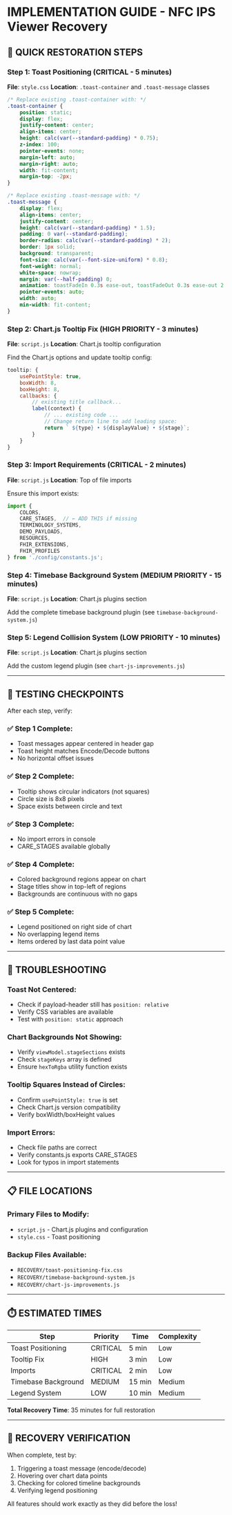 # IMPLEMENTATION GUIDE - NFC IPS Viewer Recovery

## 🚀 QUICK RESTORATION STEPS

### Step 1: Toast Positioning (CRITICAL - 5 minutes)
**File**: `style.css`
**Location**: `.toast-container` and `.toast-message` classes

```css
/* Replace existing .toast-container with: */
.toast-container {
    position: static;
    display: flex;
    justify-content: center;
    align-items: center;
    height: calc(var(--standard-padding) * 0.75);
    z-index: 100;
    pointer-events: none;
    margin-left: auto;
    margin-right: auto;
    width: fit-content;
    margin-top: -2px;
}

/* Replace existing .toast-message with: */
.toast-message {
    display: flex;
    align-items: center;
    justify-content: center;
    height: calc(var(--standard-padding) * 1.5);
    padding: 0 var(--standard-padding);
    border-radius: calc(var(--standard-padding) * 2);
    border: 1px solid;
    background: transparent;
    font-size: calc(var(--font-size-uniform) * 0.8);
    font-weight: normal;
    white-space: nowrap;
    margin: var(--half-padding) 0;
    animation: toastFadeIn 0.3s ease-out, toastFadeOut 0.3s ease-out 2.7s forwards;
    pointer-events: auto;
    width: auto;
    min-width: fit-content;
}
```

### Step 2: Chart.js Tooltip Fix (HIGH PRIORITY - 3 minutes)
**File**: `script.js`
**Location**: Chart.js tooltip configuration

Find the Chart.js options and update tooltip config:
```javascript
tooltip: {
    usePointStyle: true,
    boxWidth: 8,
    boxHeight: 8,
    callbacks: {
        // existing title callback...
        label(context) {
            // ... existing code ...
            // Change return line to add leading space:
            return ` ${type} • ${displayValue} • ${stage}`;
        }
    }
}
```

### Step 3: Import Requirements (CRITICAL - 2 minutes)
**File**: `script.js`
**Location**: Top of file imports

Ensure this import exists:
```javascript
import {
    COLORS,
    CARE_STAGES,  // ← ADD THIS if missing
    TERMINOLOGY_SYSTEMS,
    DEMO_PAYLOADS,
    RESOURCES,
    FHIR_EXTENSIONS,
    FHIR_PROFILES
} from './config/constants.js';
```

### Step 4: Timebase Background System (MEDIUM PRIORITY - 15 minutes)
**File**: `script.js`
**Location**: Chart.js plugins section

Add the complete timebase background plugin (see `timebase-background-system.js`)

### Step 5: Legend Collision System (LOW PRIORITY - 10 minutes)
**File**: `script.js`
**Location**: Chart.js plugins section

Add the custom legend plugin (see `chart-js-improvements.js`)

---

## 🎯 TESTING CHECKPOINTS

After each step, verify:

### ✅ Step 1 Complete:
- Toast messages appear centered in header gap
- Toast height matches Encode/Decode buttons
- No horizontal offset issues

### ✅ Step 2 Complete:
- Tooltip shows circular indicators (not squares)
- Circle size is 8x8 pixels
- Space exists between circle and text

### ✅ Step 3 Complete:
- No import errors in console
- CARE_STAGES available globally

### ✅ Step 4 Complete:
- Colored background regions appear on chart
- Stage titles show in top-left of regions
- Backgrounds are continuous with no gaps

### ✅ Step 5 Complete:
- Legend positioned on right side of chart
- No overlapping legend items
- Items ordered by last data point value

---

## 🚨 TROUBLESHOOTING

### Toast Not Centered:
- Check if payload-header still has `position: relative`
- Verify CSS variables are available
- Test with `position: static` approach

### Chart Backgrounds Not Showing:
- Verify `viewModel.stageSections` exists
- Check `stageKeys` array is defined
- Ensure `hexToRgba` utility function exists

### Tooltip Squares Instead of Circles:
- Confirm `usePointStyle: true` is set
- Check Chart.js version compatibility
- Verify boxWidth/boxHeight values

### Import Errors:
- Check file paths are correct
- Verify constants.js exports CARE_STAGES
- Look for typos in import statements

---

## 📋 FILE LOCATIONS

### Primary Files to Modify:
- `script.js` - Chart.js plugins and configuration
- `style.css` - Toast positioning

### Backup Files Available:
- `RECOVERY/toast-positioning-fix.css`
- `RECOVERY/timebase-background-system.js`
- `RECOVERY/chart-js-improvements.js`

---

## ⏱️ ESTIMATED TIMES

| Step | Priority | Time | Complexity |
|------|----------|------|------------|
| Toast Positioning | CRITICAL | 5 min | Low |
| Tooltip Fix | HIGH | 3 min | Low |
| Imports | CRITICAL | 2 min | Low |
| Timebase Background | MEDIUM | 15 min | Medium |
| Legend System | LOW | 10 min | Medium |

**Total Recovery Time**: 35 minutes for full restoration

---

## 🔄 RECOVERY VERIFICATION

When complete, test by:
1. Triggering a toast message (encode/decode)
2. Hovering over chart data points
3. Checking for colored timeline backgrounds
4. Verifying legend positioning

All features should work exactly as they did before the loss!